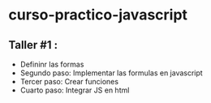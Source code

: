 # curso-practico-javascript

## Taller #1 :

- Defininr las formas
- Segundo paso: Implementar las formulas en javascript
- Tercer paso: Crear funciones
- Cuarto paso: Integrar JS en html